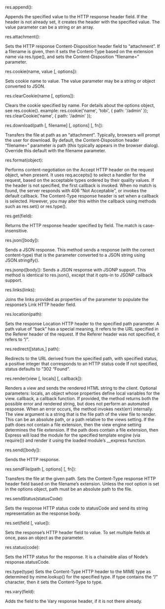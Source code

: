 res.append():

Appends the specified value to the HTTP response header field. If the header is not already set, it creates the header with the specified value. The value parameter can be a string or an array.

res.attachment():

Sets the HTTP response Content-Disposition header field to “attachment”. If a filename is given, then it sets the Content-Type based on the extension name via res.type(), and sets the Content-Disposition “filename=” parameter.

res.cookie(name, value [, options]):

Sets cookie name to value. The value parameter may be a string or object converted to JSON.

res.clearCookie(name [, options]):

Clears the cookie specified by name. For details about the options object, see res.cookie(). example: res.cookie('name', 'tobi', { path: '/admin' }); res.clearCookie('name', { path: '/admin' });

res.download(path [, filename] [, options] [, fn]):

Transfers the file at path as an “attachment”. Typically, browsers will prompt the user for download. By default, the Content-Disposition header “filename=” parameter is path (this typically appears in the browser dialog). Override this default with the filename parameter.

res.format(object):

Performs content-negotiation on the Accept HTTP header on the request object, when present. It uses req.accepts() to select a handler for the request, based on the acceptable types ordered by their quality values. If the header is not specified, the first callback is invoked. When no match is found, the server responds with 406 “Not Acceptable”, or invokes the default callback. The Content-Type response header is set when a callback is selected. However, you may alter this within the callback using methods such as res.set() or res.type().

res.get(field):

Returns the HTTP response header specified by field. The match is case-insensitive.

res.json([body]):

Sends a JSON response. This method sends a response (with the correct content-type) that is the parameter converted to a JSON string using JSON.stringify().

res.jsonp([body]): Sends a JSON response with JSONP support. This method is identical to res.json(), except that it opts-in to JSONP callback support.

res.links(links):

Joins the links provided as properties of the parameter to populate the response’s Link HTTP header field.

res.location(path):

Sets the response Location HTTP header to the specified path parameter. A path value of “back” has a special meaning, it refers to the URL specified in the Referer header of the request. If the Referer header was not specified, it refers to “/”.

res.redirect([status,] path):

Redirects to the URL derived from the specified path, with specified status, a positive integer that corresponds to an HTTP status code If not specified, status defaults to “302 “Found”.

res.render(view [, locals] [, callback]):

Renders a view and sends the rendered HTML string to the client. Optional parameters: locals, an object whose properties define local variables for the view. callback, a callback function. If provided, the method returns both the possible error and rendered string, but does not perform an automated response. When an error occurs, the method invokes next(err) internally. The view argument is a string that is the file path of the view file to render. This can be an absolute path, or a path relative to the views setting. If the path does not contain a file extension, then the view engine setting determines the file extension. If the path does contain a file extension, then Express will load the module for the specified template engine (via require()) and render it using the loaded module’s __express function.

res.send([body]):

Sends the HTTP response.

res.sendFile(path [, options] [, fn]):

Transfers the file at the given path. Sets the Content-Type response HTTP header field based on the filename’s extension. Unless the root option is set in the options object, path must be an absolute path to the file.

res.sendStatus(statusCode):

Sets the response HTTP status code to statusCode and send its string representation as the response body.

res.set(field [, value]):

Sets the response’s HTTP header field to value. To set multiple fields at once, pass an object as the parameter.

res.status(code):

Sets the HTTP status for the response. It is a chainable alias of Node’s response.statusCode.

res.type(type) Sets the Content-Type HTTP header to the MIME type as determined by mime.lookup() for the specified type. If type contains the “/” character, then it sets the Content-Type to type.

res.vary(field):

Adds the field to the Vary response header, if it is not there already.
